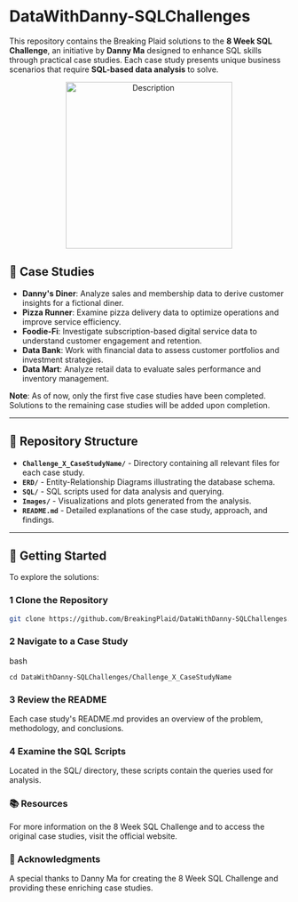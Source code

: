 # DataWithDanny-SQLChallenges

This repository contains the Breaking Plaid solutions to the **8 Week SQL Challenge**, an initiative by **Danny Ma** designed to enhance SQL skills through practical case studies. Each case study presents unique business scenarios that require **SQL-based data analysis** to solve.

<p align="center">
  <img src="https://github.com/user-attachments/assets/90afb1e0-989b-4cb8-b9d7-9624452e3ef4" alt="Description" width="300">
</p>

## 📌 Case Studies

- **Danny's Diner**: Analyze sales and membership data to derive customer insights for a fictional diner.
- **Pizza Runner**: Examine pizza delivery data to optimize operations and improve service efficiency.
- **Foodie-Fi**: Investigate subscription-based digital service data to understand customer engagement and retention.
- **Data Bank**: Work with financial data to assess customer portfolios and investment strategies.
- **Data Mart**: Analyze retail data to evaluate sales performance and inventory management.

**Note**: As of now, only the first five case studies have been completed. Solutions to the remaining case studies will be added upon completion.

---

## 📂 Repository Structure

- **`Challenge_X_CaseStudyName/`** - Directory containing all relevant files for each case study.
- **`ERD/`** - Entity-Relationship Diagrams illustrating the database schema.
- **`SQL/`** - SQL scripts used for data analysis and querying.
- **`Images/`** - Visualizations and plots generated from the analysis.
- **`README.md`** - Detailed explanations of the case study, approach, and findings.

---

## 🚀 Getting Started

To explore the solutions:

### 1️ Clone the Repository
```bash
git clone https://github.com/BreakingPlaid/DataWithDanny-SQLChallenges.git
```

### 2️ Navigate to a Case Study
bash
```
cd DataWithDanny-SQLChallenges/Challenge_X_CaseStudyName
```

### 3️ Review the README
Each case study's README.md provides an overview of the problem, methodology, and conclusions.

### 4️ Examine the SQL Scripts
Located in the SQL/ directory, these scripts contain the queries used for analysis.

### 📚 Resources
For more information on the 8 Week SQL Challenge and to access the original case studies, visit the official website.

### 🙌 Acknowledgments
A special thanks to Danny Ma for creating the 8 Week SQL Challenge and providing these enriching case studies.
